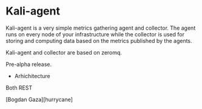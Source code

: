 # Kali-agent

Kali-agent is a very simple metrics gathering agent and collector.
The agent runs on every node of your infrastructure while the collector is used for storing and computing data based on the metrics published by the agents.

Kali-agent and collector are based on zeromq.

Pre-alpha release.

* Arhichitecture

Both REST 

[Bogdan Gaza][hurrycane]
